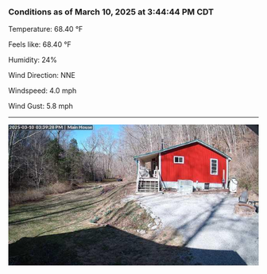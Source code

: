 ### Conditions as of March 10, 2025 at 3:44:44 PM CDT 

Temperature: 68.40 &deg;F

Feels like: 68.40 &deg;F

Humidity: 24%

Wind Direction: NNE

Windspeed: 4.0 mph

Wind Gust: 5.8 mph

---

<img src="./images/latest.jpeg"/>

